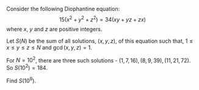 Consider the following Diophantine equation:
$$15  (x^2 + y^2 + z^2) = 34  (xy + yz + zx)$$
where $x$, $y$ and $z$ are positive integers.


Let $S(N)$ be the sum of all solutions, $(x,y,z)$, of this equation such that, $1 \le x \le y \le z \le N$ and $\gcd(x, y, z) = 1$.


For $N = 10^2$, there are three such solutions - $(1, 7, 16), (8, 9, 39), (11, 21, 72)$. So $S(10^2) = 184$.


Find $S(10^9)$.
